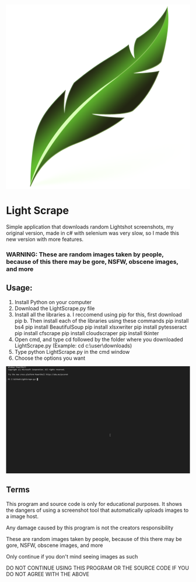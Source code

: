 
![image](Assets/Icon.png)
# Light Scrape
Simple application that downloads random Lightshot screenshots, my original version, made in c# with selenium was very slow, so I made this new version with more features. 

### WARNING: These are random images taken by people, because of this there may be gore, NSFW, obscene images, and more

## Usage:
1. Install Python on your computer
2. Download the LightScrape.py file
3. Install all the libraries
    a. I reccomend using pip for this, first download pip
    b. Then install each of the libraries using these commands
    pip install bs4
    pip install BeautifulSoup
    pip install xlsxwriter
    pip install pytesseract
    pip install cfscrape
    pip install cloudscraper
    pip install tkinter
4. Open cmd, and type cd followed by the folder where you downloaded LightScrape.py (Example: cd c:\user\downloads)
5. Type python LightScrape.py in the cmd window
6. Choose the options you want

![image](Assets/ssjsMHl8.gif)

## Terms
This program and source code is only for educational purposes. It shows the dangers of using a screenshot tool that automatically uploads images to a image host.

Any damage caused by this program is not the creators responsibility

These are random images taken by people, because of this there may be gore, NSFW, obscene images, and more

Only continue if you don't mind seeing images as such

DO NOT CONTINUE USING THIS PROGRAM OR THE SOURCE CODE IF YOU DO NOT AGREE WITH THE ABOVE
